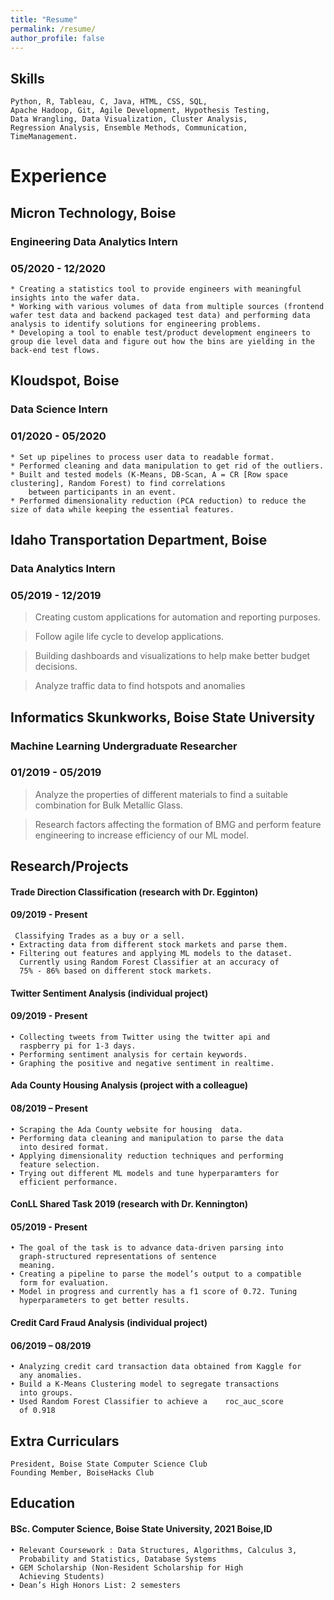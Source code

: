 ```yaml
---
title: "Resume"
permalink: /resume/
author_profile: false
---
```

## Skills
    Python, R, Tableau, C, Java, HTML, CSS, SQL,
    Apache Hadoop, Git, Agile Development, Hypothesis Testing,
    Data Wrangling, Data Visualization, Cluster Analysis,
    Regression Analysis, Ensemble Methods, Communication, 
    TimeManagement.


# Experience
## Micron Technology, Boise
### Engineering Data Analytics Intern
### 05/2020 - 12/2020
    * Creating a statistics tool to provide engineers with meaningful insights into the wafer data.
    * Working with various volumes of data from multiple sources (frontend wafer test data and backend packaged test data) and performing data analysis to identify solutions for engineering problems.
    * Developing a tool to enable test/product development engineers to group die level data and figure out how the bins are yielding in the back-end test flows.
    
## Kloudspot, Boise
### Data Science Intern
### 01/2020 - 05/2020
    * Set up pipelines to process user data to readable format.
    * Performed cleaning and data manipulation to get rid of the outliers.
    * Built and tested models (K-Means, DB-Scan, A = CR [Row space clustering], Random Forest) to find correlations
        between participants in an event.
    * Performed dimensionality reduction (PCA reduction) to reduce the size of data while keeping the essential features.
    
## Idaho Transportation Department, Boise     
### Data Analytics Intern
### 05/2019 - 12/2019
> Creating custom applications for automation and
reporting purposes. 

> Follow agile life cycle to develop applications.

> Building dashboards and visualizations to help make 
better budget decisions.
 
> Analyze traffic data to find hotspots and anomalies

## Informatics Skunkworks, Boise State University
### Machine Learning Undergraduate Researcher
### 01/2019 - 05/2019
> Analyze the properties of different materials to find
      a suitable combination for Bulk Metallic Glass.

> Research factors affecting the formation of BMG and perform 
      feature engineering to increase efficiency of our ML model.


## Research/Projects
#### Trade Direction Classification (research with Dr. Egginton)
#### 09/2019 - Present
     Classifying Trades as a buy or a sell.
    • Extracting data from different stock markets and parse them.
    • Filtering out features and applying ML models to the dataset.
      Currently using Random Forest Classifier at an accuracy of 
      75% - 86% based on different stock markets. 

#### Twitter Sentiment Analysis (individual project)
#### 09/2019 - Present                   
    • Collecting tweets from Twitter using the twitter api and 
      raspberry pi for 1-3 days.
    • Performing sentiment analysis for certain keywords.
    • Graphing the positive and negative sentiment in realtime.

#### Ada County Housing Analysis (project with a colleague)
#### 08/2019 – Present
    • Scraping the Ada County website for housing  data.
    • Performing data cleaning and manipulation to parse the data
      into desired format.
    • Applying dimensionality reduction techniques and performing
      feature selection.
    • Trying out different ML models and tune hyperparamters for
      efficient performance.

####  ConLL Shared Task 2019 (research with Dr. Kennington) 
#### 05/2019 - Present
    • The goal of the task is to advance data-driven parsing into
      graph-structured representations of sentence 
      meaning.
    • Creating a pipeline to parse the model’s output to a compatible
      form for evaluation.
    • Model in progress and currently has a f1 score of 0.72. Tuning 
      hyperparameters to get better results.

#### Credit Card Fraud Analysis (individual project)
#### 06/2019 – 08/2019
    • Analyzing credit card transaction data obtained from Kaggle for
      any anomalies.
    • Build a K-Means Clustering model to segregate transactions 
      into groups.
    • Used Random Forest Classifier to achieve a    roc_auc_score 
      of 0.918


## Extra Curriculars
    President, Boise State Computer Science Club
    Founding Member, BoiseHacks Club 


## Education
####  BSc. Computer Science, Boise State University, 2021 Boise,ID
    • Relevant Coursework : Data Structures, Algorithms, Calculus 3, 
      Probability and Statistics, Database Systems
    • GEM Scholarship (Non-Resident Scholarship for High 
      Achieving Students)
    • Dean’s High Honors List: 2 semesters
